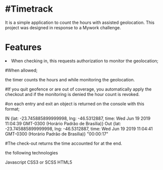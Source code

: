 <h1>#Timetrack</h1>
<p>
It is a simple application to count the hours with assisted geolocation. This project was designed in response to a Mywork challenge.
</p>

<h1>Features</h1>

<li>When checking in, this requests authorization to monitor the geolocation;

#When allowed;</li>
the timer counts the hours and while monitoring the geolocation.

#If you quit geofence or are out of coverage, you automatically apply the checkout and if the monitoring is denied the hour count is revoked.

#on each entry and exit an object is returned on the console with this format;

IN
{lat: -23.745885899999998, lng: -46.5312887, time: Wed Jun 19 2019 11:04:39 GMT-0300 (Horário Padrão de Brasília)}
Out
{lat: -23.745885899999998, lng: -46.5312887, time: Wed Jun 19 2019 11:04:41 GMT-0300 (Horário Padrão de Brasília)} "00:00:17"

#The check-out returns the time accounted for at the end.

the following technologies

Javascript
CSS3 or SCSS
HTML5
